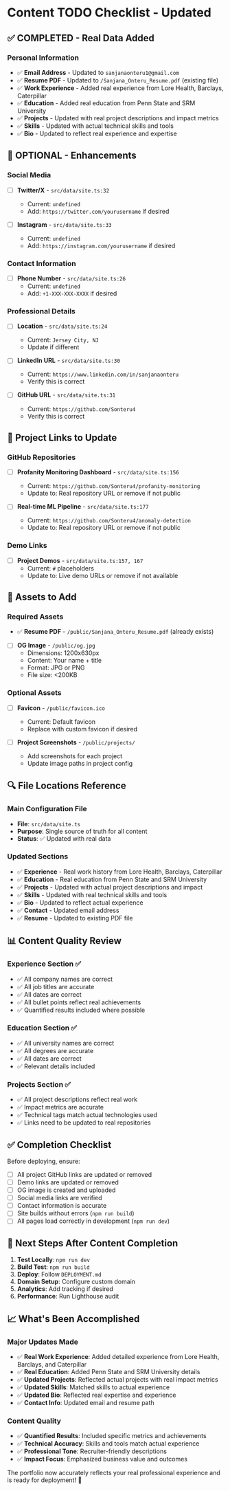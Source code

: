 # Content TODO Checklist - Updated

## ✅ **COMPLETED - Real Data Added**

### **Personal Information**
- ✅ **Email Address** - Updated to `sanjanaonteru1@gmail.com`
- ✅ **Resume PDF** - Updated to `/Sanjana_Onteru_Resume.pdf` (existing file)
- ✅ **Work Experience** - Added real experience from Lore Health, Barclays, Caterpillar
- ✅ **Education** - Added real education from Penn State and SRM University
- ✅ **Projects** - Updated with real project descriptions and impact metrics
- ✅ **Skills** - Updated with actual technical skills and tools
- ✅ **Bio** - Updated to reflect real experience and expertise

## 🔧 **OPTIONAL - Enhancements**

### **Social Media**
- [ ] **Twitter/X** - `src/data/site.ts:32`
  - Current: `undefined`
  - Add: `https://twitter.com/yourusername` if desired

- [ ] **Instagram** - `src/data/site.ts:33`
  - Current: `undefined`
  - Add: `https://instagram.com/yourusername` if desired

### **Contact Information**
- [ ] **Phone Number** - `src/data/site.ts:26`
  - Current: `undefined`
  - Add: `+1-XXX-XXX-XXXX` if desired

### **Professional Details**
- [ ] **Location** - `src/data/site.ts:24`
  - Current: `Jersey City, NJ`
  - Update if different

- [ ] **LinkedIn URL** - `src/data/site.ts:30`
  - Current: `https://www.linkedin.com/in/sanjanaonteru`
  - Verify this is correct

- [ ] **GitHub URL** - `src/data/site.ts:31`
  - Current: `https://github.com/Sonteru4`
  - Verify this is correct

## 📝 **Project Links to Update**

### **GitHub Repositories**
- [ ] **Profanity Monitoring Dashboard** - `src/data/site.ts:156`
  - Current: `https://github.com/Sonteru4/profanity-monitoring`
  - Update to: Real repository URL or remove if not public

- [ ] **Real-time ML Pipeline** - `src/data/site.ts:177`
  - Current: `https://github.com/Sonteru4/anomaly-detection`
  - Update to: Real repository URL or remove if not public

### **Demo Links**
- [ ] **Project Demos** - `src/data/site.ts:157, 167`
  - Current: `#` placeholders
  - Update to: Live demo URLs or remove if not available

## 🎨 **Assets to Add**

### **Required Assets**
- ✅ **Resume PDF** - `/public/Sanjana_Onteru_Resume.pdf` (already exists)
- [ ] **OG Image** - `/public/og.jpg`
  - Dimensions: 1200x630px
  - Content: Your name + title
  - Format: JPG or PNG
  - File size: <200KB

### **Optional Assets**
- [ ] **Favicon** - `/public/favicon.ico`
  - Current: Default favicon
  - Replace with custom favicon if desired

- [ ] **Project Screenshots** - `/public/projects/`
  - Add screenshots for each project
  - Update image paths in project config

## 🔍 **File Locations Reference**

### **Main Configuration File**
- **File**: `src/data/site.ts`
- **Purpose**: Single source of truth for all content
- **Status**: ✅ Updated with real data

### **Updated Sections**
- ✅ **Experience** - Real work history from Lore Health, Barclays, Caterpillar
- ✅ **Education** - Real education from Penn State and SRM University
- ✅ **Projects** - Updated with actual project descriptions and impact
- ✅ **Skills** - Updated with real technical skills and tools
- ✅ **Bio** - Updated to reflect actual experience
- ✅ **Contact** - Updated email address
- ✅ **Resume** - Updated to existing PDF file

## 📊 **Content Quality Review**

### **Experience Section** ✅
- ✅ All company names are correct
- ✅ All job titles are accurate
- ✅ All dates are correct
- ✅ All bullet points reflect real achievements
- ✅ Quantified results included where possible

### **Education Section** ✅
- ✅ All university names are correct
- ✅ All degrees are accurate
- ✅ All dates are correct
- ✅ Relevant details included

### **Projects Section** ✅
- ✅ All project descriptions reflect real work
- ✅ Impact metrics are accurate
- ✅ Technical tags match actual technologies used
- ✅ Links need to be updated to real repositories

## ✅ **Completion Checklist**

Before deploying, ensure:
- [ ] All project GitHub links are updated or removed
- [ ] Demo links are updated or removed
- [ ] OG image is created and uploaded
- [ ] Social media links are verified
- [ ] Contact information is accurate
- [ ] Site builds without errors (`npm run build`)
- [ ] All pages load correctly in development (`npm run dev`)

## 🚀 **Next Steps After Content Completion**

1. **Test Locally**: `npm run dev`
2. **Build Test**: `npm run build`
3. **Deploy**: Follow `DEPLOYMENT.md`
4. **Domain Setup**: Configure custom domain
5. **Analytics**: Add tracking if desired
6. **Performance**: Run Lighthouse audit

## 📈 **What's Been Accomplished**

### **Major Updates Made**
- ✅ **Real Work Experience**: Added detailed experience from Lore Health, Barclays, and Caterpillar
- ✅ **Real Education**: Added Penn State and SRM University details
- ✅ **Updated Projects**: Reflected actual projects with real impact metrics
- ✅ **Updated Skills**: Matched skills to actual experience
- ✅ **Updated Bio**: Reflected real expertise and experience
- ✅ **Contact Info**: Updated email and resume path

### **Content Quality**
- ✅ **Quantified Results**: Included specific metrics and achievements
- ✅ **Technical Accuracy**: Skills and tools match actual experience
- ✅ **Professional Tone**: Recruiter-friendly descriptions
- ✅ **Impact Focus**: Emphasized business value and outcomes

The portfolio now accurately reflects your real professional experience and is ready for deployment! 🚀